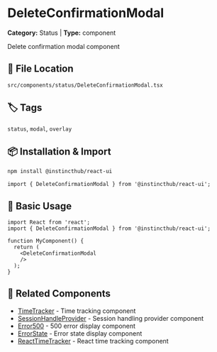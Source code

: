 # DeleteConfirmationModal

**Category:** Status | **Type:** component

Delete confirmation modal component

## 📁 File Location

`src/components/status/DeleteConfirmationModal.tsx`

## 🏷️ Tags

`status`, `modal`, `overlay`

## 📦 Installation & Import

```bash
npm install @instincthub/react-ui
```

```tsx
import { DeleteConfirmationModal } from '@instincthub/react-ui';
```

## 🚀 Basic Usage

```tsx
import React from 'react';
import { DeleteConfirmationModal } from '@instincthub/react-ui';

function MyComponent() {
  return (
    <DeleteConfirmationModal
    />
  );
}
```

## 🔗 Related Components

- [TimeTracker](./TimeTracker.md) - Time tracking component
- [SessionHandleProvider](./SessionHandleProvider.md) - Session handling provider component
- [Error500](./Error500.md) - 500 error display component
- [ErrorState](./ErrorState.md) - Error state display component
- [ReactTimeTracker](./ReactTimeTracker.md) - React time tracking component

